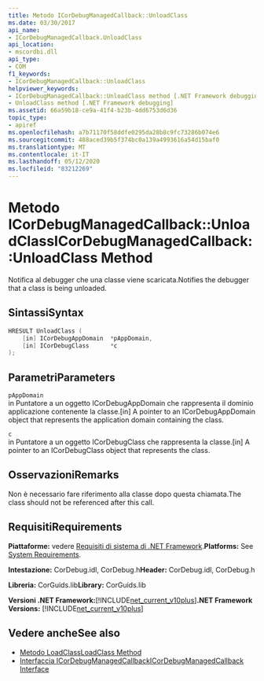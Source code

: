 ```yaml
---
title: Metodo ICorDebugManagedCallback::UnloadClass
ms.date: 03/30/2017
api_name:
- ICorDebugManagedCallback.UnloadClass
api_location:
- mscordbi.dll
api_type:
- COM
f1_keywords:
- ICorDebugManagedCallback::UnloadClass
helpviewer_keywords:
- ICorDebugManagedCallback::UnloadClass method [.NET Framework debugging]
- UnloadClass method [.NET Framework debugging]
ms.assetid: 66a59b18-ce9a-41f4-b23b-4dd6753d6d36
topic_type:
- apiref
ms.openlocfilehash: a7b71170f58ddfe0295da28b8c9fc73286b074e6
ms.sourcegitcommit: 488aced39b5f374bc0a139a4993616a54d15baf0
ms.translationtype: MT
ms.contentlocale: it-IT
ms.lasthandoff: 05/12/2020
ms.locfileid: "83212269"
---
```

# <a name="icordebugmanagedcallbackunloadclass-method"></a><span data-ttu-id="6fad3-102">Metodo ICorDebugManagedCallback::UnloadClass</span><span class="sxs-lookup"><span data-stu-id="6fad3-102">ICorDebugManagedCallback::UnloadClass Method</span></span>
<span data-ttu-id="6fad3-103">Notifica al debugger che una classe viene scaricata.</span><span class="sxs-lookup"><span data-stu-id="6fad3-103">Notifies the debugger that a class is being unloaded.</span></span>  
  
## <a name="syntax"></a><span data-ttu-id="6fad3-104">Sintassi</span><span class="sxs-lookup"><span data-stu-id="6fad3-104">Syntax</span></span>  
  
```cpp  
HRESULT UnloadClass (  
    [in] ICorDebugAppDomain  *pAppDomain,  
    [in] ICorDebugClass      *c  
);  
```  
  
## <a name="parameters"></a><span data-ttu-id="6fad3-105">Parametri</span><span class="sxs-lookup"><span data-stu-id="6fad3-105">Parameters</span></span>  
 `pAppDomain`  
 <span data-ttu-id="6fad3-106">in Puntatore a un oggetto ICorDebugAppDomain che rappresenta il dominio applicazione contenente la classe.</span><span class="sxs-lookup"><span data-stu-id="6fad3-106">[in] A pointer to an ICorDebugAppDomain object that represents the application domain containing the class.</span></span>  
  
 `c`  
 <span data-ttu-id="6fad3-107">in Puntatore a un oggetto ICorDebugClass che rappresenta la classe.</span><span class="sxs-lookup"><span data-stu-id="6fad3-107">[in] A pointer to an ICorDebugClass object that represents the class.</span></span>  
  
## <a name="remarks"></a><span data-ttu-id="6fad3-108">Osservazioni</span><span class="sxs-lookup"><span data-stu-id="6fad3-108">Remarks</span></span>  
 <span data-ttu-id="6fad3-109">Non è necessario fare riferimento alla classe dopo questa chiamata.</span><span class="sxs-lookup"><span data-stu-id="6fad3-109">The class should not be referenced after this call.</span></span>  
  
## <a name="requirements"></a><span data-ttu-id="6fad3-110">Requisiti</span><span class="sxs-lookup"><span data-stu-id="6fad3-110">Requirements</span></span>  
 <span data-ttu-id="6fad3-111">**Piattaforme:** vedere [Requisiti di sistema di .NET Framework](../../get-started/system-requirements.md).</span><span class="sxs-lookup"><span data-stu-id="6fad3-111">**Platforms:** See [System Requirements](../../get-started/system-requirements.md).</span></span>  
  
 <span data-ttu-id="6fad3-112">**Intestazione:** CorDebug.idl, CorDebug.h</span><span class="sxs-lookup"><span data-stu-id="6fad3-112">**Header:** CorDebug.idl, CorDebug.h</span></span>  
  
 <span data-ttu-id="6fad3-113">**Libreria:** CorGuids.lib</span><span class="sxs-lookup"><span data-stu-id="6fad3-113">**Library:** CorGuids.lib</span></span>  
  
 <span data-ttu-id="6fad3-114">**Versioni .NET Framework:**[!INCLUDE[net_current_v10plus](../../../../includes/net-current-v10plus-md.md)]</span><span class="sxs-lookup"><span data-stu-id="6fad3-114">**.NET Framework Versions:** [!INCLUDE[net_current_v10plus](../../../../includes/net-current-v10plus-md.md)]</span></span>  
  
## <a name="see-also"></a><span data-ttu-id="6fad3-115">Vedere anche</span><span class="sxs-lookup"><span data-stu-id="6fad3-115">See also</span></span>

- [<span data-ttu-id="6fad3-116">Metodo LoadClass</span><span class="sxs-lookup"><span data-stu-id="6fad3-116">LoadClass Method</span></span>](icordebugmanagedcallback-loadclass-method.md)
- [<span data-ttu-id="6fad3-117">Interfaccia ICorDebugManagedCallback</span><span class="sxs-lookup"><span data-stu-id="6fad3-117">ICorDebugManagedCallback Interface</span></span>](icordebugmanagedcallback-interface.md)

